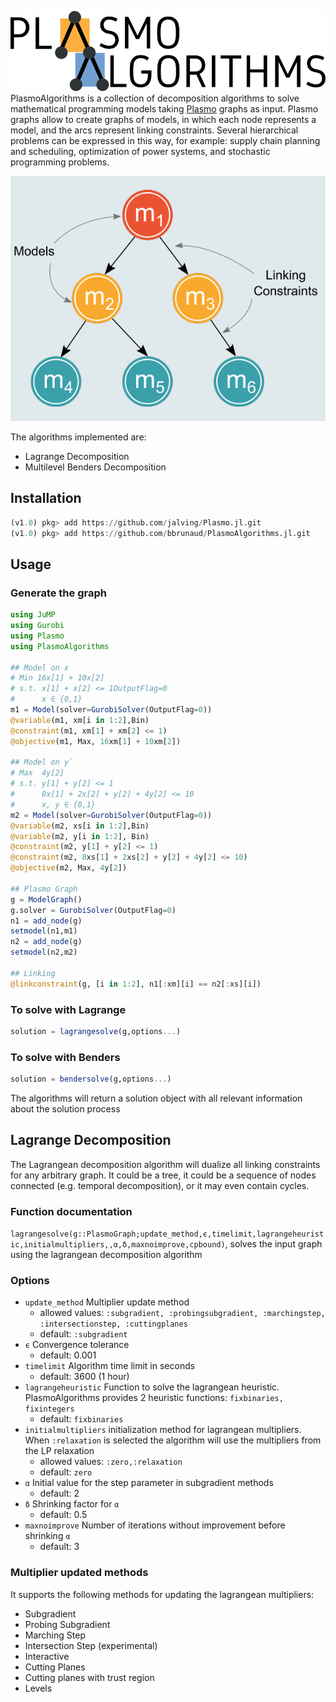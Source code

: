 ![Logo](doc/PlasmoAlgorithms_logo.png)
PlasmoAlgorithms is a collection of decomposition algorithms to solve mathematical programming models taking [Plasmo](https://github.com/jalving/Plasmo.jl) graphs as input. Plasmo graphs allow to create graphs of models, in which each node represents a model, and the arcs represent linking constraints. Several hierarchical problems can be expressed in this way, for example: supply chain planning and scheduling, optimization of power systems, and stochastic programming problems.

![Plasmo Graph](doc/Plasmo.png)

The algorithms implemented are:
* Lagrange Decomposition
* Multilevel Benders Decomposition

## Installation
```julia
(v1.0) pkg> add https://github.com/jalving/Plasmo.jl.git
(v1.0) pkg> add https://github.com/bbrunaud/PlasmoAlgorithms.jl.git
```


## Usage

### Generate the graph
```julia
using JuMP
using Gurobi
using Plasmo
using PlasmoAlgorithms

## Model on x
# Min 16x[1] + 10x[2]
# s.t. x[1] + x[2] <= 1OutputFlag=0
#      x ∈ {0,1}
m1 = Model(solver=GurobiSolver(OutputFlag=0))
@variable(m1, xm[i in 1:2],Bin)
@constraint(m1, xm[1] + xm[2] <= 1)
@objective(m1, Max, 16xm[1] + 10xm[2])

## Model on y`
# Max  4y[2]
# s.t. y[1] + y[2] <= 1
#      8x[1] + 2x[2] + y[2] + 4y[2] <= 10
#      x, y ∈ {0,1}
m2 = Model(solver=GurobiSolver(OutputFlag=0))
@variable(m2, xs[i in 1:2],Bin)
@variable(m2, y[i in 1:2], Bin)
@constraint(m2, y[1] + y[2] <= 1)
@constraint(m2, 8xs[1] + 2xs[2] + y[2] + 4y[2] <= 10)
@objective(m2, Max, 4y[2])

## Plasmo Graph
g = ModelGraph()
g.solver = GurobiSolver(OutputFlag=0)
n1 = add_node(g)
setmodel(n1,m1)
n2 = add_node(g)
setmodel(n2,m2)

## Linking
@linkconstraint(g, [i in 1:2], n1[:xm][i] == n2[:xs][i])
```

### To solve with Lagrange
```julia
solution = lagrangesolve(g,options...)
```

### To solve with Benders
```julia
solution = bendersolve(g,options...)
```
The algorithms will return a solution object with all relevant information about the solution process

## Lagrange Decomposition
The Lagrangean decomposition algorithm will dualize all linking constraints for any arbitrary graph. It could be a tree, it could be a sequence of nodes connected (e.g. temporal decomposition), or it may even contain cycles.

### Function documentation
`lagrangesolve(g::PlasmoGraph;update_method,ϵ,timelimit,lagrangeheuristic,initialmultipliers,,α,δ,maxnoimprove,cpbound)`, solves the input graph using the lagrangean decomposition algorithm

### Options

* `update_method` Multiplier update method
  * allowed values: `:subgradient, :probingsubgradient, :marchingstep, :intersectionstep, :cuttingplanes`
  * default: `:subgradient`
* `ϵ` Convergence tolerance
  - default: 0.001
* `timelimit` Algorithm time limit in seconds
  - default: 3600 (1 hour)
* `lagrangeheuristic` Function to solve the lagrangean heuristic. PlasmoAlgorithms provides 2 heuristic functions: `fixbinaries, fixintegers`
  - default: `fixbinaries`
* `initialmultipliers` initialization method for lagrangean multipliers. When `:relaxation` is selected the algorithm will use the multipliers from the LP relaxation
  - allowed values: `:zero,:relaxation`
  - default: `zero`
* `α` Initial value for the step parameter in subgradient methods
  - default: 2
* `δ` Shrinking factor for `α`
  - default: 0.5
* `maxnoimprove` Number of iterations without improvement before shrinking `α`
  - default: 3


### Multiplier updated methods
It supports the following methods for updating the lagrangean multipliers:
* Subgradient
* Probing Subgradient
* Marching Step
* Intersection Step (experimental)
* Interactive
* Cutting Planes
* Cutting planes with trust region
* Levels
